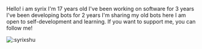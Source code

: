Hello! i am syrix I'm 17 years old I've been working on software for 3 years I've been developing bots for 2 years I'm sharing my old bots here
I am open to self-development and learning. If you want to support me, you can follow me!

<img src="https://count.getloli.com/get/@:syrixshu?theme=rule34" alt=":syrixshu" />
